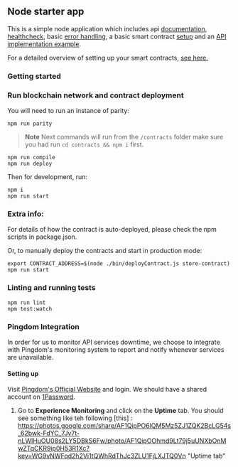 ## Node starter app

This is a simple node application which includes api [documentation](https://github.com/koajs/koa/tree/master/docs),
[healthcheck](https://github.com/appliedblockchain/koa-healthcheck), basic [error handling](lib/middleware), a
basic smart contract [setup](src/setupWeb3.js) and an [API implementation example](src/api).

For a detailed overview of setting up your smart contracts, [see here.](https://github.com/appliedblockchain/base-contracts)

### Getting started

### Run blockchain network and contract deployment

You will need to run an instance of parity:

```
npm run parity
```

>**Note**  Next commands will run from the `/contracts` folder make sure you had run
`cd contracts && npm i` first.

```
npm run compile
npm run deploy
```

Then for development, run:

```
npm i
npm run start
```

### Extra info:

For details of how the contract is auto-deployed, please check the npm scripts in package.json.

Or, to manually deploy the contracts and start in production mode:

```
export CONTRACT_ADDRESS=$(node ./bin/deployContract.js store-contract)
npm run start
```

### Linting and running tests

```
npm run lint
npm test:watch
```

### Pingdom Integration

In order for us to monitor API services downtime, we choose to integrate with Pingdom's monitoring system
to report and notify whenever services are unavailable.

#### Setting up

Visit [Pingdom's Official Website](https://www.pingdom.com/) and login. We should have a shared account on [1Password](https://1password.com/).

1. Go to **Experience Monitoring** and click on the **Uptime** tab. You should see something like teh following 
[this] : https://photos.google.com/share/AF1QipPO6lQM5Mz5ZJ1ZQK2BcLG54s_62bwk-FdYC_7Jv7t-nLWlHuOU08s2LY5DBkS6Fw/photo/AF1QipOOhmd9Lt79j5uUNXbOnMwZTqCKR9ip0H53R1Xc?key=WG9vNWFqd2h2Vi1tQWhRdThJc3ZLU1FjLXJTQ0Vn "Uptime tab"
